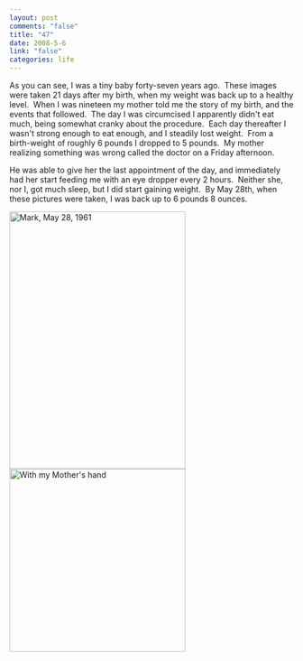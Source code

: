 ```yaml
--- 
layout: post
comments: "false"
title: "47"
date: 2008-5-6
link: "false"
categories: life
---
```

As you can see, I was a tiny baby forty-seven years ago.  These images were taken 21 days after my birth, when my weight was back up to a healthy level.  When I was nineteen my mother told me the story of my birth, and the events that followed.  The day I was circumcised I apparently didn't eat much, being somewhat cranky about the procedure.  Each day thereafter I wasn't strong enough to eat enough, and I steadily lost weight.  From a birth-weight of roughly 6 pounds I dropped to 5 pounds.  My mother realizing something was wrong called the doctor on a Friday afternoon.

He was able to give her the last appointment of the day, and immediately had her start feeding me with an eye dropper every 2 hours.  Neither she, nor I, got much sleep, but I did start gaining weight.  By May 28th, when these pictures were taken, I was back up to 6 pounds 8 ounces.

<img src="http://zanshin.net/images/Mark_may_1961.jpg" alt="Mark, May 28, 1961" width="312" height="456" /><img src="http://zanshin.net/images/Mark_with_hand_May_1961.jpg" alt="With my Mother's hand" width="312" height="324" />
